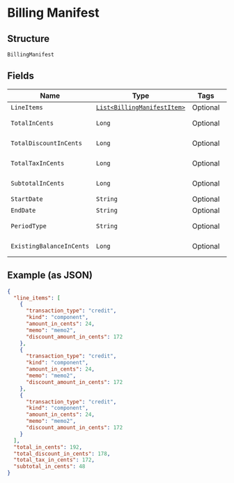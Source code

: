 
# Billing Manifest

## Structure

`BillingManifest`

## Fields

| Name | Type | Tags | Description | Getter | Setter |
|  --- | --- | --- | --- | --- | --- |
| `LineItems` | [`List<BillingManifestItem>`](../../doc/models/billing-manifest-item.md) | Optional | - | List<BillingManifestItem> getLineItems() | setLineItems(List<BillingManifestItem> lineItems) |
| `TotalInCents` | `Long` | Optional | - | Long getTotalInCents() | setTotalInCents(Long totalInCents) |
| `TotalDiscountInCents` | `Long` | Optional | - | Long getTotalDiscountInCents() | setTotalDiscountInCents(Long totalDiscountInCents) |
| `TotalTaxInCents` | `Long` | Optional | - | Long getTotalTaxInCents() | setTotalTaxInCents(Long totalTaxInCents) |
| `SubtotalInCents` | `Long` | Optional | - | Long getSubtotalInCents() | setSubtotalInCents(Long subtotalInCents) |
| `StartDate` | `String` | Optional | - | String getStartDate() | setStartDate(String startDate) |
| `EndDate` | `String` | Optional | - | String getEndDate() | setEndDate(String endDate) |
| `PeriodType` | `String` | Optional | - | String getPeriodType() | setPeriodType(String periodType) |
| `ExistingBalanceInCents` | `Long` | Optional | - | Long getExistingBalanceInCents() | setExistingBalanceInCents(Long existingBalanceInCents) |

## Example (as JSON)

```json
{
  "line_items": [
    {
      "transaction_type": "credit",
      "kind": "component",
      "amount_in_cents": 24,
      "memo": "memo2",
      "discount_amount_in_cents": 172
    },
    {
      "transaction_type": "credit",
      "kind": "component",
      "amount_in_cents": 24,
      "memo": "memo2",
      "discount_amount_in_cents": 172
    },
    {
      "transaction_type": "credit",
      "kind": "component",
      "amount_in_cents": 24,
      "memo": "memo2",
      "discount_amount_in_cents": 172
    }
  ],
  "total_in_cents": 192,
  "total_discount_in_cents": 178,
  "total_tax_in_cents": 172,
  "subtotal_in_cents": 48
}
```

